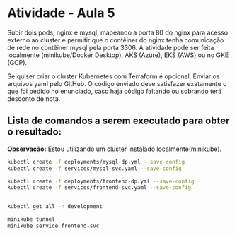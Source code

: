 # Atividade - Aula 5

Subir dois pods, nginx e mysql, mapeando a porta 80 do nginx para acesso externo ao cluster e permitir que o contêiner do nginx tenha comunicação de rede no contêiner mysql pela porta 3306.
A atividade pode ser feita localmente (minikube/Docker Desktop), AKS (Azure), EKS (AWS) ou no GKE (GCP).

Se quiser criar o cluster Kubernetes com Terraform é opcional.
Enviar os arquivos yaml pelo GitHub.
O código enviado deve satisfazer exatamente o que foi pedido no enunciado, caso haja código faltando ou sobrando terá desconto de nota.

## Lista de comandos a serem executado para obter o resultado:

**Observação:** Estou utilizando um cluster instalado localmente(minikube).

```sh
kubectl create -f deployments/mysql-dp.yml --save-config
kubectl create -f services/mysql-svc.yaml --save-config

kubectl create -f deployments/frontend-dp.yml --save-config
kubectl create -f services/frontend-svc.yaml --save-config


kubectl get all -n development

minikube tunnel
minikube service frontend-svc
```
